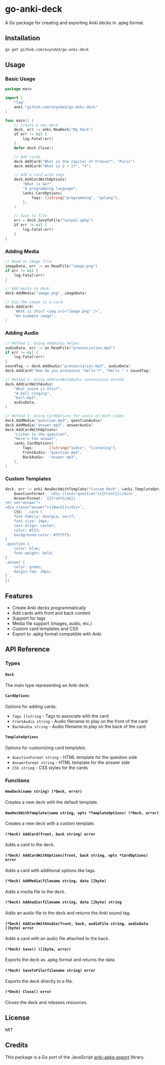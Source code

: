 # go-anki-deck

A Go package for creating and exporting Anki decks in .apkg format.

## Installation

```bash
go get github.com/ezynda3/go-anki-deck
```

## Usage

### Basic Usage

```go
package main

import (
    "log"
    anki "github.com/ezynda3/go-anki-deck"
)

func main() {
    // Create a new deck
    deck, err := anki.NewDeck("My Deck")
    if err != nil {
        log.Fatal(err)
    }
    defer deck.Close()

    // Add cards
    deck.AddCard("What is the capital of France?", "Paris")
    deck.AddCard("What is 2 + 2?", "4")

    // Add a card with tags
    deck.AddCardWithOptions(
        "What is Go?",
        "A programming language",
        &anki.CardOptions{
            Tags: []string{"programming", "golang"},
        },
    )

    // Save to file
    err = deck.SaveToFile("output.apkg")
    if err != nil {
        log.Fatal(err)
    }
}
```

### Adding Media

```go
// Read an image file
imageData, err := os.ReadFile("image.png")
if err != nil {
    log.Fatal(err)
}

// Add media to deck
deck.AddMedia("image.png", imageData)

// Use the image in a card
deck.AddCard(
    `What is this? <img src="image.png" />`,
    "An example image",
)
```

### Adding Audio

```go
// Method 1: Using AddAudio helper
audioData, err := os.ReadFile("pronunciation.mp3")
if err != nil {
    log.Fatal(err)
}
soundTag := deck.AddAudio("pronunciation.mp3", audioData)
deck.AddCard("How do you pronounce 'hello'?", "Hello " + soundTag)

// Method 2: Using AddCardWithAudio convenience method
deck.AddCardWithAudio(
    "What sound is this?",
    "A bell ringing",
    "bell.mp3",
    audioData,
)

// Method 3: Using CardOptions for audio on both sides
deck.AddMedia("question.mp3", questionAudio)
deck.AddMedia("answer.mp3", answerAudio)
deck.AddCardWithOptions(
    "Listen to the question",
    "Here's the answer",
    &anki.CardOptions{
        Tags:       []string{"audio", "listening"},
        FrontAudio: "question.mp3",
        BackAudio:  "answer.mp3",
    },
)
```

### Custom Templates

```go
deck, err := anki.NewDeckWithTemplate("Custom Deck", &anki.TemplateOptions{
    QuestionFormat: `<div class="question">{{Front}}</div>`,
    AnswerFormat: `{{FrontSide}}
<hr id="answer">
<div class="answer">{{Back}}</div>`,
    CSS: `.card {
    font-family: Georgia, serif;
    font-size: 24px;
    text-align: center;
    color: #333;
    background-color: #f5f5f5;
}
.question {
    color: blue;
    font-weight: bold;
}
.answer {
    color: green;
    margin-top: 20px;
}`,
})
```

## Features

- Create Anki decks programmatically
- Add cards with front and back content
- Support for tags
- Media file support (images, audio, etc.)
- Custom card templates and CSS
- Export to .apkg format compatible with Anki

## API Reference

### Types

#### `Deck`
The main type representing an Anki deck.

#### `CardOptions`
Options for adding cards:
- `Tags []string` - Tags to associate with the card
- `FrontAudio string` - Audio filename to play on the front of the card
- `BackAudio string` - Audio filename to play on the back of the card

#### `TemplateOptions`
Options for customizing card templates:
- `QuestionFormat string` - HTML template for the question side
- `AnswerFormat string` - HTML template for the answer side
- `CSS string` - CSS styles for the cards

### Functions

#### `NewDeck(name string) (*Deck, error)`
Creates a new deck with the default template.

#### `NewDeckWithTemplate(name string, opts *TemplateOptions) (*Deck, error)`
Creates a new deck with a custom template.

#### `(*Deck) AddCard(front, back string) error`
Adds a card to the deck.

#### `(*Deck) AddCardWithOptions(front, back string, opts *CardOptions) error`
Adds a card with additional options like tags.

#### `(*Deck) AddMedia(filename string, data []byte)`
Adds a media file to the deck.

#### `(*Deck) AddAudio(filename string, data []byte) string`
Adds an audio file to the deck and returns the Anki sound tag.

#### `(*Deck) AddCardWithAudio(front, back, audioFile string, audioData []byte) error`
Adds a card with an audio file attached to the back.

#### `(*Deck) Save() ([]byte, error)`
Exports the deck as .apkg format and returns the data.

#### `(*Deck) SaveToFile(filename string) error`
Exports the deck directly to a file.

#### `(*Deck) Close() error`
Closes the deck and releases resources.

## License

MIT

## Credits

This package is a Go port of the JavaScript [anki-apkg-export](https://github.com/repeat-space/anki-apkg-export) library.